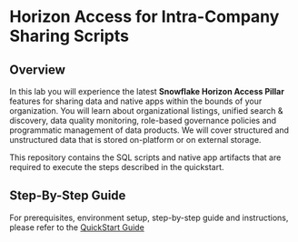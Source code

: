 # Horizon Access for Intra-Company Sharing Scripts

## Overview

In this lab you will experience the latest **Snowflake Horizon Access Pillar** features for sharing data and native apps within the bounds of your organization. You will learn about organizational listings, unified search & discovery, data quality monitoring, role-based governance policies and programmatic management of data products. We will cover structured and unstructured data that is stored on-platform or on external storage.

This repository contains the SQL scripts and native app artifacts that are required to execute the steps described in the quickstart.

## Step-By-Step Guide

For prerequisites, environment setup, step-by-step guide and instructions, please refer to the [QuickStart Guide](https://quickstarts.snowflake.com/guide/horizon_intra_org_sharing/index.html?index=..%2F..index#0)